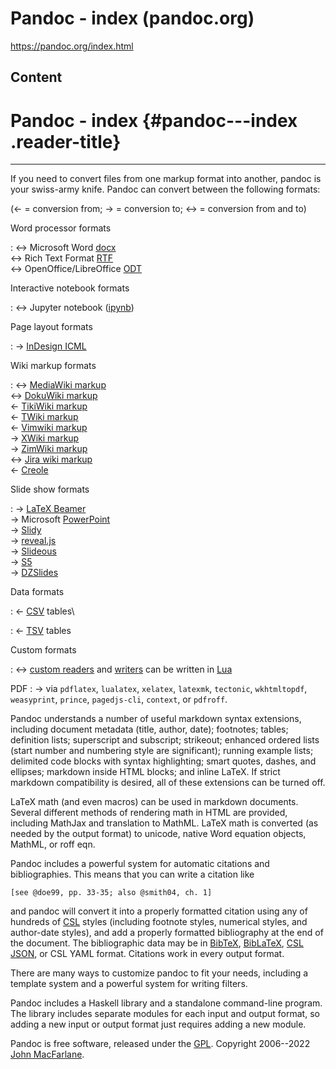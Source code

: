 # Pandoc - index (pandoc.org)

<https://pandoc.org/index.html>

## Content

# Pandoc - index {#pandoc---index .reader-title}

------------------------------------------------------------------------

If you need to convert files from one markup format into
another, pandoc is your swiss-army knife. Pandoc can convert
between the following formats:

(← = conversion from; → = conversion to; ↔︎ = conversion from
and to)

Word processor formats

:   ↔︎ Microsoft Word [docx](https://en.wikipedia.org/wiki/Office_Open_XML)\
    ↔︎ Rich Text Format [RTF](https://en.wikipedia.org/wiki/Rich_Text_Format)\
    ↔︎ OpenOffice/LibreOffice [ODT](https://en.wikipedia.org/wiki/OpenDocument)

Interactive notebook formats

:   ↔︎ Jupyter notebook ([ipynb](https://nbformat.readthedocs.io/en/latest/))

Page layout formats

:   → [InDesign
    ICML](https://wwwimages.adobe.com/content/dam/acom/en/devnet/indesign/sdk/cs6/idml/idml-specification.pdf)

Wiki markup formats

:   ↔︎ [MediaWiki
    markup](https://www.mediawiki.org/wiki/Help:Formatting)\
    ↔︎ [DokuWiki
    markup](https://www.dokuwiki.org/wiki:syntax)\
    ← [TikiWiki
    markup](https://doc.tiki.org/Wiki-Syntax-Text#The_Markup_Language_Wiki-Syntax)\
    ← [TWiki
    markup](http://twiki.org/cgi-bin/view/TWiki/TextFormattingRules)\
    ← [Vimwiki markup](https://vimwiki.github.io/)\
    → [XWiki
    markup](https://www.xwiki.org/xwiki/bin/view/Documentation/UserGuide/Features/XWikiSyntax/)\
    → [ZimWiki
    markup](http://zim-wiki.org/manual/Help/Wiki_Syntax.html)\
    ↔︎ [Jira
    wiki markup](https://jira.atlassian.com/secure/WikiRendererHelpAction.jspa?section=all)\
    ← [Creole](http://www.wikicreole.org/)

Slide show formats

:   → [LaTeX Beamer](https://ctan.org/pkg/beamer)\
    → Microsoft [PowerPoint](https://en.wikipedia.org/wiki/Microsoft_PowerPoint)\
    → [Slidy](https://www.w3.org/Talks/Tools/Slidy)\
    → [reveal.js](http://lab.hakim.se/reveal-js/)\
    → [Slideous](http://goessner.net/articles/slideous/)\
    → [S5](http://meyerweb.com/eric/tools/s5/)\
    → [DZSlides](http://paulrouget.com/dzslides/)

Data formats

:   ← [CSV](https://tools.ietf.org/html/rfc4180)
    tables\

:   ← [TSV](https://www.iana.org/assignments/media-types/text/tab-separated-values)
    tables

Custom formats

:   ↔︎ [custom readers](https://pandoc.org/custom-readers.html) and [writers](https://pandoc.org/custom-writers.html) can be written in [Lua](https://www.lua.org/)

PDF
:   → via
    `pdflatex`,
    `lualatex`,
    `xelatex`,
    `latexmk`,
    `tectonic`,
    `wkhtmltopdf`,
    `weasyprint`,
    `prince`,
    `pagedjs-cli`,
    `context`, or
    `pdfroff`.

Pandoc understands a number of useful markdown syntax
extensions, including document metadata (title, author, date);
footnotes; tables; definition lists; superscript and subscript;
strikeout; enhanced ordered lists (start number and numbering
style are significant); running example lists; delimited code
blocks with syntax highlighting; smart quotes, dashes, and
ellipses; markdown inside HTML blocks; and inline LaTeX. If strict
markdown compatibility is desired, all of these extensions can be
turned off.

LaTeX math (and even macros) can be used in markdown documents.
Several different methods of rendering math in HTML are provided,
including MathJax and translation to MathML. LaTeX math is
converted (as needed by the output format) to unicode, native Word
equation objects, MathML, or roff eqn.

Pandoc includes a powerful system for automatic citations and
bibliographies. This means that you can write a citation like

    [see @doe99, pp. 33-35; also @smith04, ch. 1]

and pandoc will convert it into a properly formatted citation
using any of hundreds of [CSL](http://citationstyles.org/) styles (including
footnote styles, numerical styles, and author-date styles), and
add a properly formatted bibliography at the end of the document.
The bibliographic data may be in [BibTeX](https://tug.org/bibtex/), [BibLaTeX](https://github.com/plk/biblatex), [CSL
JSON](https://citeproc-js.readthedocs.io/en/latest/csl-json/markup.html), or CSL YAML format. Citations work in every output
format.

There are many ways to customize pandoc to fit your needs,
including a template system and a powerful system for writing
filters.

Pandoc includes a Haskell library and a standalone command-line
program. The library includes separate modules for each input and
output format, so adding a new input or output format just
requires adding a new module.

Pandoc is free software, released under the [GPL](https://www.gnu.org/copyleft/gpl.html). Copyright
2006--2022 [John
MacFarlane](http://johnmacfarlane.net/).
